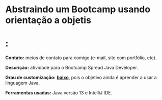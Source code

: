 # Abstraindo um Bootcamp usando orientação a objetis #

# : #

**Contato:** meios de contato para comigo (e-mail, site com portfólio, etc).

**Descrição:** atividade para o Bootcamp Spread Java Developer.

**Grau de customização:** <u>**baixo**</u>, pois o objetivo ainda é aprender a usar a linguagem Java.

**Ferramentas usadas:** Java versão 13 e IntelliJ IDE.


